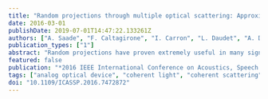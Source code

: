 ```yaml
---
title: "Random projections through multiple optical scattering: Approximating Kernels at the speed of light"
date: 2016-03-01
publishDate: 2019-07-01T14:47:22.133261Z
authors: ["A. Saade", "F. Caltagirone", "I. Carron", "L. Daudet", "A. Drémeau", "S. Gigan", "F. Krzakala"]
publication_types: ["1"]
abstract: "Random projections have proven extremely useful in many signal processing and machine learning applications. However, they often require either to store a very large random matrix, or to use a different, structured matrix to reduce the computational and memory costs. Here, we overcome this difficulty by proposing an analog, optical device, that performs the random projections literally at the speed of light without having to store any matrix in memory. This is achieved using the physical properties of multiple coherent scattering of coherent light in random media. We use this device on a simple task of classification with a kernel machine, and we show that, on the MNIST database, the experimental results closely match the theoretical performance of the corresponding kernel. This framework can help make kernel methods practical for applications that have large training sets and/or require real-time prediction. We discuss possible extensions of the method in terms of a class of kernels, speed, memory consumption and different problems."
featured: false
publication: "*2016 IEEE International Conference on Acoustics, Speech and Signal Processing (ICASSP)*"
tags: ["analog optical device", "coherent light", "coherent scattering", "computational costs", "Kernel", "kernel machine", "kernel methods", "Kernel methods", "large-scale data processing", "light scattering", "machine learning", "machine learning applications", "memory consumption", "memory costs", "micromirrors", "MNIST database", "Nonlinear optics", "optical computing", "optical scattering", "Optical scattering", "Paints", "Performance evaluation", "random matrix", "random media", "random projections", "signal processing", "Training"]
doi: "10.1109/ICASSP.2016.7472872"
---
```


